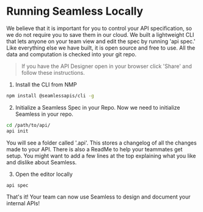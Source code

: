 # Running Seamless Locally

We believe that it is important for you to control your API specification, so we do not require you to save them in our cloud. We built a lightweight CLI that lets anyone on your team view and edit the spec by running 'api spec.' Like everything else we have built, it is open source and free to use. All the data and computation is checked into your git repo.


> If you have the API Designer open in your browser click 'Share' and follow these instructions.

1. Install the CLI from NMP
```bash
npm install @seamlessapis/cli -g
```

2. Initialize a Seamless Spec in your Repo.
Now we need to initialize Seamless in your repo.
```bash
cd /path/to/api/
api init
```

You will see a folder called '.api'. This stores a changelog of all the changes made to your API. There is also a ReadMe to help your teammates get setup. You might want to add a few lines at the top explaining what you like and dislike about Seamless.


3. Open the editor locally
```bash
api spec
```

That's it! Your team can now use Seamless to design and document your internal APIs!
